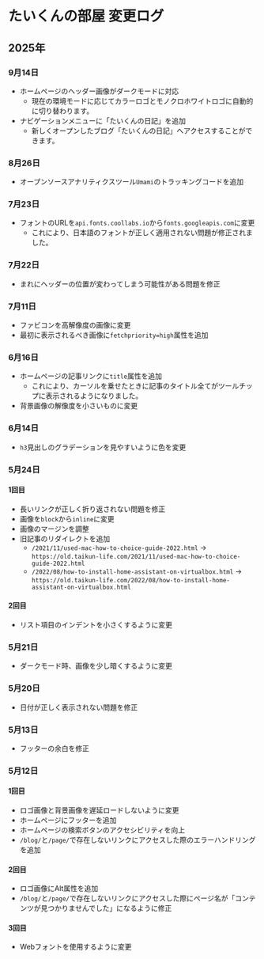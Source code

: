 # たいくんの部屋 変更ログ

## 2025年
### 9月14日
- ホームページのヘッダー画像がダークモードに対応
  - 現在の環境モードに応じてカラーロゴとモノクロホワイトロゴに自動的に切り替わります。
- ナビゲーションメニューに「たいくんの日記」を追加
  - 新しくオープンしたブログ「たいくんの日記」へアクセスすることができます。

### 8月26日
- オープンソースアナリティクスツール`Umami`のトラッキングコードを追加

### 7月23日
- フォントのURLを`api.fonts.coollabs.io`から`fonts.googleapis.com`に変更
  - これにより、日本語のフォントが正しく適用されない問題が修正されました。

### 7月22日
- まれにヘッダーの位置が変わってしまう可能性がある問題を修正

### 7月11日
- ファビコンを高解像度の画像に変更
- 最初に表示されるべき画像に`fetchpriority=high`属性を追加

### 6月16日
- ホームページの記事リンクに`title`属性を追加
  - これにより、カーソルを乗せたときに記事のタイトル全てがツールチップに表示されるようになりました。
- 背景画像の解像度を小さいものに変更

### 6月14日
- `h3`見出しのグラデーションを見やすいように色を変更

### 5月24日
#### 1回目
- 長いリンクが正しく折り返されない問題を修正
- 画像を`block`から`inline`に変更
- 画像のマージンを調整
- 旧記事のリダイレクトを追加
  - `/2021/11/used-mac-how-to-choice-guide-2022.html` → `https://old.taikun-life.com/2021/11/used-mac-how-to-choice-guide-2022.html`
  - `/2022/08/how-to-install-home-assistant-on-virtualbox.html` → `https://old.taikun-life.com/2022/08/how-to-install-home-assistant-on-virtualbox.html`

#### 2回目
- リスト項目のインデントを小さくするように変更

### 5月21日
- ダークモード時、画像を少し暗くするように変更

### 5月20日
- 日付が正しく表示されない問題を修正

### 5月13日
- フッターの余白を修正

### 5月12日
#### 1回目
- ロゴ画像と背景画像を遅延ロードしないように変更
- ホームページにフッターを追加
- ホームページの検索ボタンのアクセシビリティを向上
- `/blog/`と`/page/`で存在しないリンクにアクセスした際のエラーハンドリングを追加

#### 2回目
- ロゴ画像にAlt属性を追加
- `/blog/`と`/page/`で存在しないリンクにアクセスした際にページ名が「コンテンツが見つかりませんでした」になるように修正

#### 3回目
- Webフォントを使用するように変更
